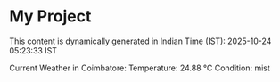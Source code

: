 # My Project

This content is dynamically generated in Indian Time (IST): 2025-10-24 05:23:33 IST


Current Weather in Coimbatore:
Temperature: 24.88 °C
Condition: mist
